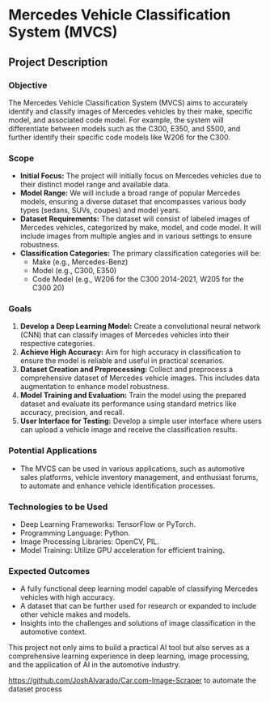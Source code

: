 # Mercedes Vehicle Classification System (MVCS)

## Project Description

### Objective
The Mercedes Vehicle Classification System (MVCS) aims to accurately identify and classify images of Mercedes vehicles by their make, specific model, and associated code model. For example, the system will differentiate between models such as the C300, E350, and S500, and further identify their specific code models like W206 for the C300.

### Scope
- **Initial Focus:** The project will initially focus on Mercedes vehicles due to their distinct model range and available data.
- **Model Range:** We will include a broad range of popular Mercedes models, ensuring a diverse dataset that encompasses various body types (sedans, SUVs, coupes) and model years.
- **Dataset Requirements:** The dataset will consist of labeled images of Mercedes vehicles, categorized by make, model, and code model. It will include images from multiple angles and in various settings to ensure robustness.
- **Classification Categories:** The primary classification categories will be:
  - Make (e.g., Mercedes-Benz)
  - Model (e.g., C300, E350)
  - Code Model (e.g., W206 for the C300 2014-2021, W205 for the C300 20)

### Goals
1. **Develop a Deep Learning Model:** Create a convolutional neural network (CNN) that can classify images of Mercedes vehicles into their respective categories.
2. **Achieve High Accuracy:** Aim for high accuracy in classification to ensure the model is reliable and useful in practical scenarios.
3. **Dataset Creation and Preprocessing:** Collect and preprocess a comprehensive dataset of Mercedes vehicle images. This includes data augmentation to enhance model robustness.
4. **Model Training and Evaluation:** Train the model using the prepared dataset and evaluate its performance using standard metrics like accuracy, precision, and recall.
5. **User Interface for Testing:** Develop a simple user interface where users can upload a vehicle image and receive the classification results.

### Potential Applications
- The MVCS can be used in various applications, such as automotive sales platforms, vehicle inventory management, and enthusiast forums, to automate and enhance vehicle identification processes.

### Technologies to be Used
- Deep Learning Frameworks: TensorFlow or PyTorch.
- Programming Language: Python.
- Image Processing Libraries: OpenCV, PIL.
- Model Training: Utilize GPU acceleration for efficient training.

### Expected Outcomes
- A fully functional deep learning model capable of classifying Mercedes vehicles with high accuracy.
- A dataset that can be further used for research or expanded to include other vehicle makes and models.
- Insights into the challenges and solutions of image classification in the automotive context.

This project not only aims to build a practical AI tool but also serves as a comprehensive learning experience in deep learning, image processing, and the application of AI in the automotive industry.

https://github.com/JoshAlvarado/Car.com-Image-Scraper to automate the dataset process

